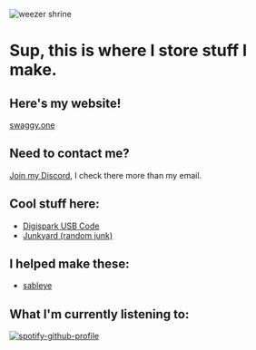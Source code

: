 ![weezer shrine](https://images.nintendolife.com/e0f66909e4cc5/1280x720.jpg)
# Sup, this is where I store stuff I make.
## Here's my website!
[swaggy.one](https://swaggy.one/)
## Need to contact me?
[Join my Discord](https://discord.gg/qa3pfraewT), I check there more than my email.
## Cool stuff here:
* [Digispark USB Code](https://github.com/slash1div/slash1div/tree/main/Digispark)
* [Junkyard (random junk)](https://github.com/slash1div/slash1div/tree/main/Junkyard)
## I helped make these:
* [sableye](https://github.com/curiositlyxd/sableye)
## What I'm currently listening to:


[![spotify-github-profile](https://spotify-github-profile.vercel.app/api/view?uid=hwqgqejwdh0gjoc7se9zyk20p&cover_image=true&theme=novatorem)](https://spotify-github-profile.vercel.app/api/view?uid=hwqgqejwdh0gjoc7se9zyk20p&redirect=true)
